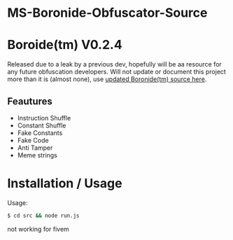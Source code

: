 # MS-Boronide-Obfuscator-Source
# Boroide(tm) V0.2.4

Released due to a leak by a previous dev, hopefully will be aa resource for any future obfuscation developers.
Will not update or document this project more than it is (almost none), use [updated Boronide(tm) source here](https://www.discord.gg/boronide).

## Feautures
* Instruction Shuffle
* Constant Shuffle
* Fake Constants
* Fake Code
* Anti Tamper
* Meme strings

# Installation / Usage

Usage:
```bash
$ cd src && node run.js
```
not working for fivem
